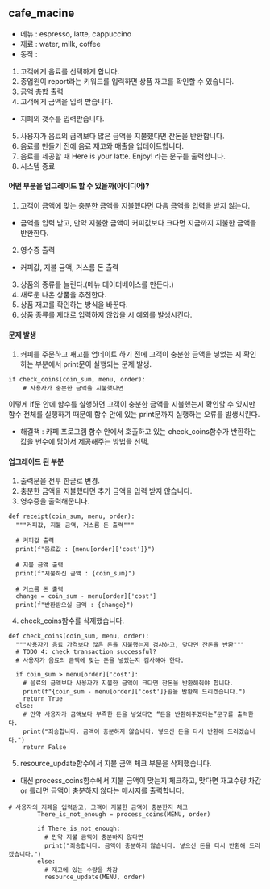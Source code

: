 ## cafe_macine

- 메뉴 : espresso, latte, cappuccino
- 재료 : water, milk, coffee
- 동작 :
1. 고객에게 음료를 선택하게 합니다.
2. 종업원이 report라는 키워드를 입력하면 상품 재고를 확인할 수 있습니다.
3. 금액 총합 출력
4. 고객에게 금액을 입력 받습니다.
- 지폐의 갯수를 입력받습니다.
5. 사용자가 음료의 금액보다 많은 금액을 지불했다면 잔돈을 반환합니다.
6. 음료를 만들기 전에 음료 재고와 매출을 업데이트합니다.
7. 음료를 제공할 때 Here is your latte. Enjoy! 라는 문구를 출력합니다.
8. 시스템 종료

#### 어떤 부분을 업그레이드 할 수 있을까(아이디어)?
1. 고객이 금액에 맞는 충분한 금액을 지불했다면 다음 금액을 입력을 받지 않는다.
- 금액을 입력 받고, 만약 지불한 금액이 커피값보다 크다면 지금까지 지불한 금액을 반환한다.

2. 영수증 출력
- 커피값, 지불 금액, 거스름 돈 출력

3. 상품의 종류를 늘린다.(메뉴 데이터베이스를 만든다.)
4. 새로운 나온 상품을 추천한다.
5. 상품 재고를 확인하는 방식을 바꾼다.
6. 상품 종류를 제대로 입력하지 않았을 시 예외를 발생시킨다.

#### 문제 발생
1. 커피를 주문하고 재고를 업데이트 하기 전에 고객이 충분한 금액을 넣었는 지 확인하는 부분에서 print문이 실행되는 문제 발생.
```
if check_coins(coin_sum, menu, order):
    # 사용자가 충분한 금액을 지불했다면
``` 
이렇게 if문 안에 함수를 실행하면 고객이 충분한 금액을 지불했는지 확인할 수 있지만 함수 전체를 실행하기 때문에 함수 안에 있는 print문까지 실행하는 오류를 발생시킨다.

- 해결책 :
카페 프로그램 함수 안에서 호출하고 있는 check_coins함수가 반환하는 값을 변수에 담아서 제공해주는 방법을 선택.

#### 업그레이드 된 부분
1. 출력문을 전부 한글로 변경.
2. 충분한 금액을 지불했다면 추가 금액을 입력 받지 않습니다.
3. 영수증을 출력해줍니다.
```
def receipt(coin_sum, menu, order):
  """커피값, 지불 금액, 거스름 돈 출력"""

  # 커피값 출력
  print(f"음료값 : {menu[order]['cost']}")

  # 지불 금액 출력
  print(f"지불하신 금액 : {coin_sum}")

  # 거스름 돈 출력
  change = coin_sum - menu[order]['cost']
  print(f"반환받으실 금액 : {change}")  
```
4. check_coins함수를 삭제했습니다.
```
def check_coins(coin_sum, menu, order):
  """사용자가 음료 가격보다 많은 돈을 지불했는지 검사하고, 맞다면 잔돈을 반환"""
  # TODO 4: check transaction successful?
  # 사용자가 음료의 금액에 맞는 돈을 넣었는지 검사해야 한다.

  if coin_sum > menu[order]['cost']:
    # 음료의 금액보다 사용자가 지불한 금액이 크다면 잔돈을 반환해줘야 합니다.
    print(f"{coin_sum - menu[order]['cost']}원을 반환해 드리겠습니다.")
    return True
  else:
    # 만약 사용자가 금액보다 부족한 돈을 넣었다면 “돈을 반환해주겠다는”문구를 출력한다.
    print("죄송합니다. 금액이 충분하지 않습니다. 넣으신 돈을 다시 반환해 드리겠습니다.")
    return False
```
5. resource_update함수에서 지불 금액 체크 부분을 삭제했습니다.
- 대신 process_coins함수에서 지불 금액이 맞는지 체크하고, 맞다면 재고수량 차감 or 틀리면 금액이 충분하지 않다는 메시지를 출력합니다.
```
# 사용자의 지폐을 입력받고, 고객이 지불한 금액이 충분한지 체크
        There_is_not_enough = process_coins(MENU, order)

        if There_is_not_enough:
          # 만약 지불 금액이 충분하지 않다면
          print("죄송합니다. 금액이 충분하지 않습니다. 넣으신 돈을 다시 반환해 드리겠습니다.")
        else:
          # 재고에 있는 수량을 차감
          resource_update(MENU, order)
```
